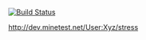 [![Build Status](https://travis-ci.org/xyzz/minetest-stress.png)](https://travis-ci.org/xyzz/minetest-stress)

http://dev.minetest.net/User:Xyz/stress
